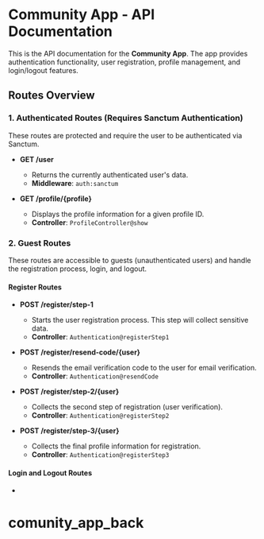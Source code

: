 # Community App - API Documentation

This is the API documentation for the **Community App**. The app provides authentication functionality, user registration, profile management, and login/logout features.

## Routes Overview

### 1. **Authenticated Routes** (Requires Sanctum Authentication)
These routes are protected and require the user to be authenticated via Sanctum.

- **GET /user**
  - Returns the currently authenticated user's data.
  - **Middleware**: `auth:sanctum`

- **GET /profile/{profile}**
  - Displays the profile information for a given profile ID.
  - **Controller**: `ProfileController@show`

### 2. **Guest Routes**
These routes are accessible to guests (unauthenticated users) and handle the registration process, login, and logout.

#### Register Routes

- **POST /register/step-1**
  - Starts the user registration process. This step will collect sensitive data.
  - **Controller**: `Authentication@registerStep1`

- **POST /register/resend-code/{user}**
  - Resends the email verification code to the user for email verification.
  - **Controller**: `Authentication@resendCode`

- **POST /register/step-2/{user}**
  - Collects the second step of registration (user verification).
  - **Controller**: `Authentication@registerStep2`

- **POST /register/step-3/{user}**
  - Collects the final profile information for registration.
  - **Controller**: `Authentication@registerStep3`

#### Login and Logout Routes

-
# comunity_app_back
